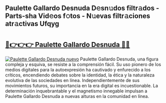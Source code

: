 ## Paulette Gallardo Desnuda D𝚎sn𝚞dos filtr𝚊dos - Parts-sha Vid𝚎os f𝚘tos - N𝚞evas filtr𝚊ciones atr𝚊ctivas Ufqyg

# <h2><a href="http://mbc0pf.tromn.icu/?c=Paulette+Gallardo+Desnuda">🔗👉👉👉 Paulette Gallardo Desnuda 🔗🔗</a></h2>

[![Paulette Gallardo Desnuda nuevo](https://i.imgur.com/pEAQMta.gif)](http://mbc0pf.tromn.icu/?c=Paulette+Gallardo+Desnuda)
Paulette Gallardo Desnuda, una figura compleja y esquiva, se resiste a la comprensión fácil. Su uso pionero de los medios digitales para la autoexpresión ha cautivado y enfurecido a los críticos, encendiendo debates sobre la identidad, la ética y la naturaleza evolutiva de las sociedades en línea. Independientemente de sus movimientos futuros, su importancia en la era digital es incuestionable. La determinación inquebrantable y el magnetismo innegable impulsan a Paulette Gallardo Desnuda a nuevas alturas en la comunidad en línea.
